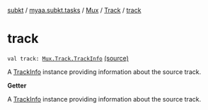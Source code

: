 [subkt](../../../index.md) / [myaa.subkt.tasks](../../index.md) / [Mux](../index.md) / [Track](index.md) / [track](./track.md)

# track

`val track: `[`Mux.Track.TrackInfo`](-track-info/index.md) [(source)](https://github.com/Myaamori/SubKt/blob/master/src/main/kotlin/myaa/subkt/tasks/muxtask.kt#L184)

A [TrackInfo](-track-info/index.md) instance providing information about the source track.

**Getter**

A [TrackInfo](-track-info/index.md) instance providing information about the source track.


